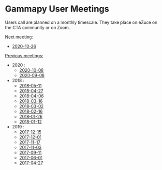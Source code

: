 # Gammapy User Meetings

Users call are planned on a monthly timescale. They take place on eZuce on the CTA community or on Zoom.

[Next meeting:]()
* [2020-10-26](2020/2020-10-26/README.md)

[Previous meetings:]()
* 2020 :
  * [2020-10-08](2020/2020-10-08/README.md)
  * [2020-09-08](2020/2020-09-08/README.md)
* 2018 : 
  * [2018-05-11](2018/2018-05-11/README.md)
  * [2018-04-27](2018/2018-04-27/README.md)
  * [2018-04-06](2018/2018-04-06/README.md)
  * [2018-03-16](2018/2018-03-16/README.md)
  * [2018-03-02](2018/2018-03-02/README.md)
  * [2018-02-16](2018/2018-02-16/README.md)
  * [2018-01-26](2018/2018-01-26/README.md)
  * [2018-01-12](2018/2018-01-12/README.md)
* 2019 :
  * [2017-12-15](2017/2017-12-15/README.md)
  * [2017-12-01](2017/2017-12-01/README.md)
  * [2017-11-17](2017/2017-11-17/README.md)
  * [2017-11-03](2017/2017-11-03/README.md)
  * [2017-09-11](2017/2017-09-11/README.md)
  * [2017-06-01](2017/2017-06-01/README.md)
  * [2017-04-27](2017/2017-04-27/README.md)


